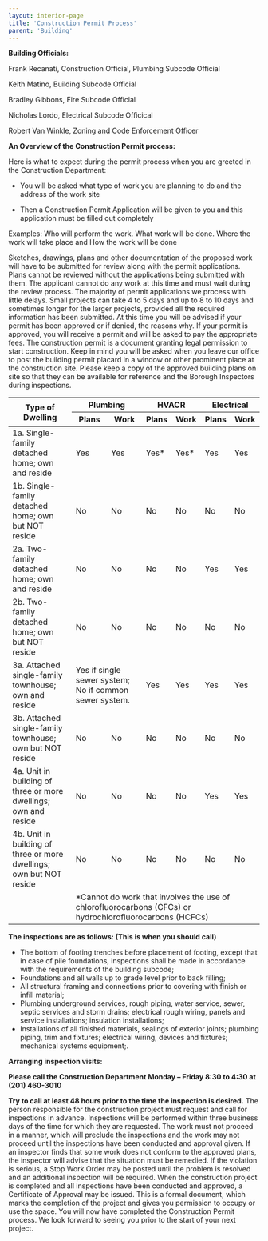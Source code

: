```yaml
---
layout: interior-page
title: 'Construction Permit Process'
parent: 'Building'
---
```



**Building Officials:**

Frank Recanati, Construction Official, Plumbing Subcode Official

Keith Matino, Building Subcode Official

Bradley Gibbons, Fire Subcode Official

Nicholas Lordo, Electrical Subcode Officical

Robert Van Winkle, Zoning and Code Enforcement Officer



**An Overview of the Construction Permit process:**

Here is what to expect during the permit process when you are greeted in the Construction Department: 

* You will be asked what type of work you are planning to do and the address of the work site 

* Then a Construction Permit Application will be given to you and this application must be filled out completely

Examples: Who will perform the work. What work will be done. Where the work will take place and How the work will be done

Sketches, drawings, plans and other documentation of the proposed work will have to be submitted for review along with the permit applications. Plans cannot be reviewed without the applications being submitted with them. The applicant cannot do any work at this time and must wait during the review process. The majority of permit applications we process with little delays. Small projects can take 4 to 5 days and up to 8 to 10 days and sometimes longer for the larger projects, provided all the required information has been submitted. At this time you will be advised if your permit has been approved or if denied, the reasons why. If your permit is approved, you will receive a permit and will be asked to pay the appropriate fees. The construction permit is a document granting legal permission to start construction. Keep in mind you will be asked when you leave our office to post the building permit placard in a window or other prominent place at the construction site. Please keep a copy of the approved building plans on site so that they can be available for reference and the Borough Inspectors during inspections. 

<div>
    <table id="construction-permit-table">
        <thead>
            <tr>
                <th rowspan=2>Type of Dwelling</th>
                <th colspan=2>Plumbing</th>
                <th colspan=2>HVACR</th>
                <th colspan=2>Electrical</th>
            </tr>
            <tr>
                <th>Plans</th>
                <th>Work</th>
                <th>Plans</th>
                <th>Work</th>
                <th>Plans</th>
                <th>Work</th>
            </tr>
        </thead>
        <tbody>
            <tr>
                <td>1a. Single-family detached home; own and reside</td>
                <td>Yes</td><td>Yes</td><td>Yes*</td><td>Yes*</td><td>Yes</td><td>Yes</td>
            </tr>
            <tr>
                <td>1b. Single-family detached home; own but NOT reside</td>
                <td>No</td><td>No</td><td>No</td><td>No</td><td>No</td><td>No</td>
            </tr>
            <tr>
                <td>2a. Two-family detached home; own and reside</td>
                <td>No</td><td>No</td><td>No</td><td>No</td><td>Yes</td><td>Yes</td>
            </tr>
            <tr>
                <td>2b. Two-family detached home; own but NOT reside</td>
                <td>No</td><td>No</td><td>No</td><td>No</td><td>No</td><td>No</td>
            </tr>
            <tr>
                <td>3a. Attached single-family townhouse; own and reside</td>
                <td colspan=2>Yes if single sewer system; No if common sewer system.</td><td>Yes</td><td>Yes</td><td>Yes</td><td>Yes</td>
            </tr>
            <tr>
                <td>3b. Attached single-family townhouse; own but NOT reside</td>
                <td>No</td><td>No</td><td>No</td><td>No</td><td>No</td><td>No</td>
            </tr>
            <tr>
                <td>4a. Unit in building of three or more dwellings; own and reside</td>
                <td>No</td><td>No</td><td>No</td><td>No</td><td>Yes</td><td>Yes</td>
            </tr>
            <tr>
                <td>4b. Unit in building of three or more dwellings; own but NOT reside</td>
                <td>No</td><td>No</td><td>No</td><td>No</td><td>No</td><td>No</td>
            </tr>
            <tr>
                <td></td><td colspan=6>*Cannot do work that involves the use of chlorofluorocarbons (CFCs) or hydrochlorofluorocarbons (HCFCs)</td>
            </tr>
        </tbody>
    </table>
</div>

**The inspections are as follows: (This is when you should call)**

* The bottom of footing trenches before placement of footing, except that in case of pile foundations, inspections shall be made in accordance with the requirements of the building subcode;
* Foundations and all walls up to grade level prior to back filling;
* All structural framing and connections prior to covering with finish or infill material;
* Plumbing underground services, rough piping, water service, sewer, septic services and storm drains; electrical rough wiring, panels and service installations; insulation installations;
* Installations of all finished materials, sealings of exterior joints; plumbing piping, trim and fixtures; electrical wiring, devices and fixtures; mechanical systems equipment;.

**Arranging inspection visits:**

**Please call the Construction Department Monday – Friday 8:30 to 4:30 at (201) 460-3010**

**Try to call at least 48 hours prior to the time the inspection is desired.**
The person responsible for the construction project must request and call for inspections in advance. Inspections will be performed within three business days of the time for which they are requested. The work must not proceed in a manner, which will preclude the inspections and the work may not proceed until the inspections have been conducted and approval given. If an inspector finds that some work does not conform to the approved plans, the inspector will advise that the situation must be remedied. If the violation is serious, a Stop Work Order may be posted until the problem is resolved and an additional inspection will be required. When the construction project is completed and all inspections have been conducted and approved, a Certificate of Approval may be issued. This is a formal document, which marks the completion of the project and gives you permission to occupy or use the space. You will now have completed the Construction Permit process. We look forward to seeing you prior to the start of your next project.



